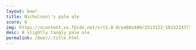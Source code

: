 ```yaml
---
layout: beer
title: Nicholson\'s pale ale
score: 6
img: https://scontent.xx.fbcdn.net/v/t1.0-0/p480x480/1513323_10152147734918745_1271199559_n.jpg?oh=6daa8528ac14b1b876d676717250812d&oe=58C91B65
desc: A slightly tangly pale ale
permalink: /beer/:title.html
---
```

